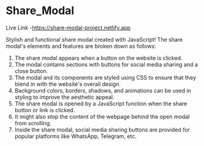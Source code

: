 # Share_Modal
Live Link -https://share-modal-project.netlify.app

Stylish and functional share modal created with JavaScript!
The share modal's elements and features are broken down as follows:
1) The share modal appears when a button on the website is clicked.
2) The modal contains sections with buttons for social media sharing and a close button.
3) The modal and its components are styled using CSS to ensure that they blend in with the website's overall design.
4) Background colors, borders, shadows, and animations can be used in styling to improve the aesthetic appeal.
5) The share modal is opened by a JavaScript function when the share button or link is clicked.
6) It might also stop the content of the webpage behind the open modal from scrolling.
7) Inside the share modal, social media sharing buttons are provided for popular platforms like WhatsApp, Telegram, etc.

